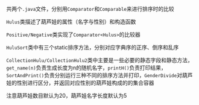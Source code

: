 ﻿共两个`.java`文件，分别用`Comparator`和`Comparable`来进行排序时的比较

`Hulus`类描述了葫芦娃的属性（名字与性别）和构造函数

`Positive/Negative`类实现了`Comparator<Hulus>`的比较器

`HuluSort`类中有三个static排序方法，分别对应字典序的正序、倒序和乱序

`CollectionHulu/CollectionHulu2`类中主要是一些必要的静态字段和静态方法，`get_name(n)`负责生成长度为n的随机名字，`printH()`负责打印结果，`SortAndPrint()`负责分别运行三种不同的排序方法并打印，`GenderDivide`对葫芦娃的性别进行区分，并返回对应性别的葫芦娃构成的的集合容器

注意葫芦娃数目默认为20，葫芦娃名字长度默认为5
